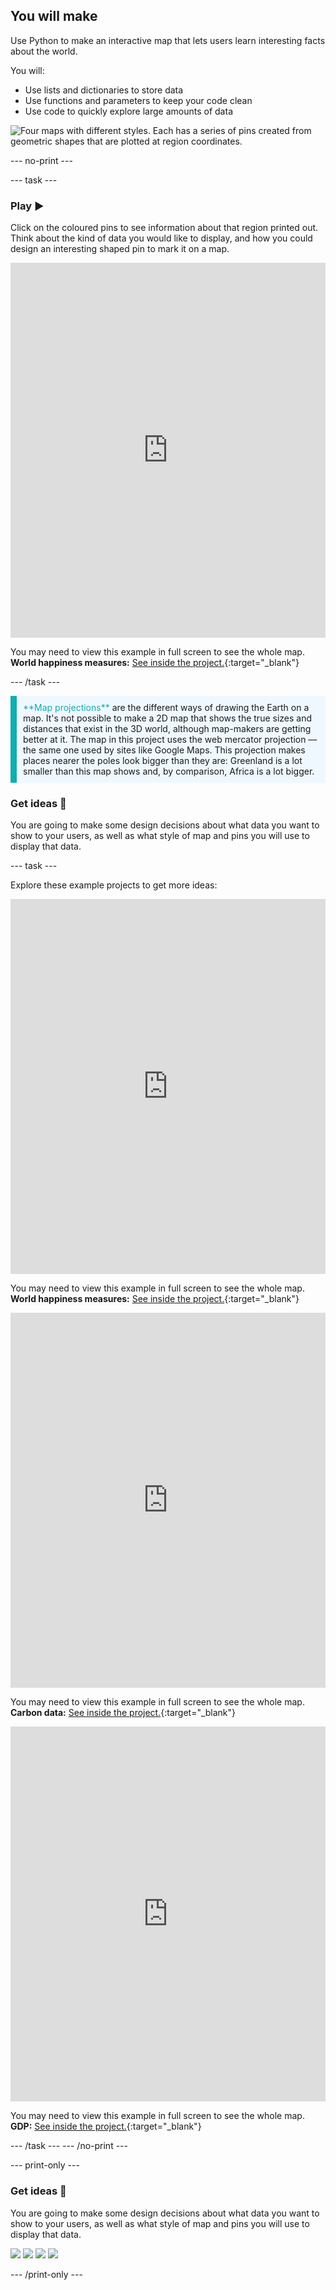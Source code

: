 ## You will make

Use Python to make an interactive map that lets users learn interesting facts about the world.

You will:
+ Use lists and dictionaries to store data
+ Use functions and parameters to keep your code clean
+ Use code to quickly explore large amounts of data

![Four maps with different styles. Each has a series of pins created from geometric shapes that are plotted at region coordinates.](images/map-examples.png)

--- no-print ---

--- task ---

### Play ▶️

Click on the coloured pins to see information about that region printed out. Think about the kind of data you would like to display, and how you could design an interesting shaped pin to mark it on a map.

<iframe src="https://trinket.io/embed/python/ee22d7c522?outputOnly=true&runOption=run" width="100%" height="600" frameborder="0" marginwidth="0" marginheight="0" allowfullscreen></iframe>

You may need to view this example in full screen to see the whole map. **World happiness measures:** [See inside the project.](https://trinket.io/python/ee22d7c522){:target="_blank"} 


--- /task ---

<p style="border-left: solid; border-width:10px; border-color: #0faeb0; background-color: aliceblue; padding: 10px;">
<span style="color: #0faeb0">**Map projections**</span> are the different ways of drawing the Earth on a map. It's not possible to make a 2D map that shows the true sizes and distances that exist in the 3D world, although map-makers are getting better at it. The map in this project uses the web mercator projection — the same one used by sites like Google Maps. This projection makes places nearer the poles look bigger than they are: Greenland is a lot smaller than this map shows and, by comparison, Africa is a lot bigger.
</p>

### Get ideas 💭

You are going to make some design decisions about what data you want to show to your users, as well as what style of map and pins you will use to display that data.

--- task ---

Explore these example projects to get more ideas:

<iframe src="https://trinket.io/embed/python/6c8ca6a74a?outputOnly=true&runOption=run" width="100%" height="600" frameborder="0" marginwidth="0" marginheight="0" allowfullscreen></iframe>

You may need to view this example in full screen to see the whole map. **World happiness measures:** [See inside the project.](https://trinket.io/python/6c8ca6a74a){:target="_blank"} 

<iframe src="https://trinket.io/embed/python/a956f84136?outputOnly=true&runOption=run" width="100%" height="600" frameborder="0" marginwidth="0" marginheight="0" allowfullscreen></iframe>

You may need to view this example in full screen to see the whole map. **Carbon data:** [See inside the project.](https://trinket.io/python/a956f84136){:target="_blank"} 

<iframe src="https://trinket.io/embed/python/958615975e?outputOnly=true&runOption=run" width="100%" height="600" frameborder="0" marginwidth="0" marginheight="0" allowfullscreen></iframe>

You may need to view this example in full screen to see the whole map. **GDP:** [See inside the project.](https://trinket.io/python/958615975e){:target="_blank"} 

--- /task ---
--- /no-print ---

--- print-only ---

### Get ideas 💭

You are going to make some design decisions about what data you want to show to your users, as well as what style of map and pins you will use to display that data.

![](images/happiness-ink.png)
![](images/happiness-tech.png)
![](images/carbon.png)
![](images/gdp.png)


--- /print-only ---

